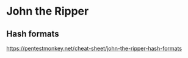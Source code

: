 # John the Ripper



## Hash formats

https://pentestmonkey.net/cheat-sheet/john-the-ripper-hash-formats
